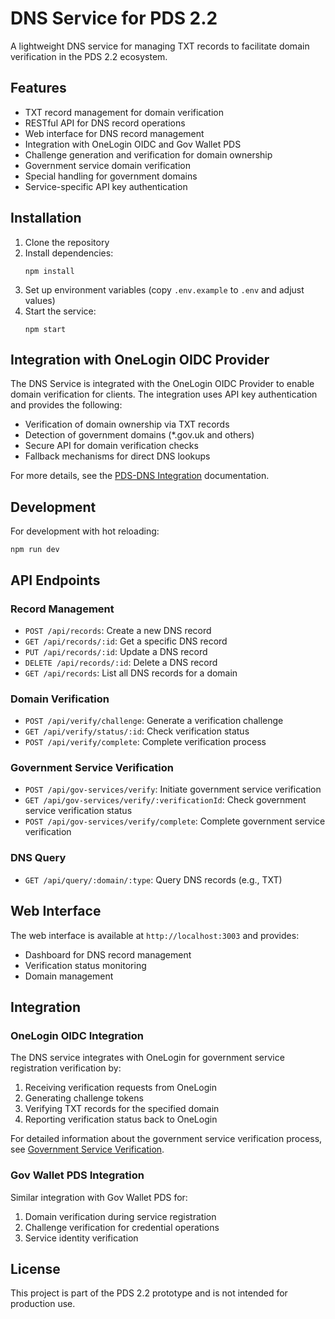 # DNS Service for PDS 2.2

A lightweight DNS service for managing TXT records to facilitate domain verification in the PDS 2.2 ecosystem.

## Features

- TXT record management for domain verification
- RESTful API for DNS record operations
- Web interface for DNS record management
- Integration with OneLogin OIDC and Gov Wallet PDS
- Challenge generation and verification for domain ownership
- Government service domain verification
- Special handling for government domains
- Service-specific API key authentication

## Installation

1. Clone the repository
2. Install dependencies:
   ```
   npm install
   ```
3. Set up environment variables (copy `.env.example` to `.env` and adjust values)
4. Start the service:
   ```
   npm start
   ```

## Integration with OneLogin OIDC Provider

The DNS Service is integrated with the OneLogin OIDC Provider to enable domain verification for clients. The integration uses API key authentication and provides the following:

- Verification of domain ownership via TXT records
- Detection of government domains (*.gov.uk and others)
- Secure API for domain verification checks
- Fallback mechanisms for direct DNS lookups

For more details, see the [PDS-DNS Integration](../docs/pds-dns-integration.md) documentation.

## Development

For development with hot reloading:
```
npm run dev
```

## API Endpoints

### Record Management
- `POST /api/records`: Create a new DNS record
- `GET /api/records/:id`: Get a specific DNS record
- `PUT /api/records/:id`: Update a DNS record
- `DELETE /api/records/:id`: Delete a DNS record
- `GET /api/records`: List all DNS records for a domain

### Domain Verification
- `POST /api/verify/challenge`: Generate a verification challenge
- `GET /api/verify/status/:id`: Check verification status
- `POST /api/verify/complete`: Complete verification process

### Government Service Verification
- `POST /api/gov-services/verify`: Initiate government service verification
- `GET /api/gov-services/verify/:verificationId`: Check government service verification status
- `POST /api/gov-services/verify/complete`: Complete government service verification

### DNS Query
- `GET /api/query/:domain/:type`: Query DNS records (e.g., TXT)

## Web Interface

The web interface is available at `http://localhost:3003` and provides:

- Dashboard for DNS record management
- Verification status monitoring
- Domain management

## Integration

### OneLogin OIDC Integration
The DNS service integrates with OneLogin for government service registration verification by:
1. Receiving verification requests from OneLogin
2. Generating challenge tokens
3. Verifying TXT records for the specified domain
4. Reporting verification status back to OneLogin

For detailed information about the government service verification process, see [Government Service Verification](./docs/Government-Service-Verification.md).

### Gov Wallet PDS Integration
Similar integration with Gov Wallet PDS for:
1. Domain verification during service registration
2. Challenge verification for credential operations
3. Service identity verification

## License

This project is part of the PDS 2.2 prototype and is not intended for production use.
